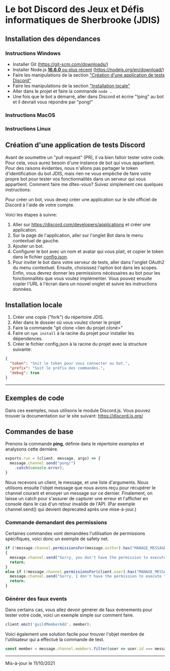 ﻿# Le bot Discord des Jeux et Défis informatiques de Sherbrooke (JDIS)

## Installation des dépendances

### Instructions Windows

* Installer Git (<https://git-scm.com/downloads/>)
* Installer Node.js <u>**16.6.0** ou plus récent</u> (<https://nodejs.org/en/download/>)
* Faire les manipulations de la section ["Création d'une application de tests Discord"](#création-dune-application-de-tests-discord)
* Faire les manipulations de la section ["Installation locale"](#installation-locale)
* Aller dans le projet et faire la commande ``node .``
* Une fois que le bot a démarré, aller dans Discord et écrire "!ping" au bot et il devrait vous répondre par "pong!"

### Instructions MacOS

### Instructions Linux

## Création d'une application de tests Discord

Avant de soumettre un "pull request" (PR), il va bien falloir tester votre code. Pour cela, vous aurez besoin d'une instance de bot qui vous appartient. Pour des raisons évidentes, nous n'allons pas partager le token d'identification du bot JDIS, mais rien ne vous empêche de faire votre propre bot pour tester vos fonctionnalités dans un serveur qui vous appartient.
Comment faire me dîtes-vous? Suivez simplement ces quelques instructions:

Pour créer un bot, vous devez créer une application sur le site officiel de Discord à l'aide de votre compte.

Voici les étapes à suivre:

1. Aller sur <https://discord.com/developers/applications> et créer une application.
2. Sur la page de l'application, aller sur l'onglet Bot dans le menu contextuel de gauche.
3. Ajouter un bot.
4. Configurer le bot avec un nom et avatar qui vous plait, et copier le token dans le fichier [config.json](#config.json).
5. Pour inviter le bot dans votre serveur de tests, aller dans l'onglet OAuth2 du menu contextuel. Ensuite, choisissez l'option bot dans les scopes. Enfin, vous devrez donner les permissions nécéssaires au bot pour les fonctionnalités que vous voulez implémenter. Vous pouvez ensuite copier l'URL à l'écran dans un nouvel onglet et suivre les instructions données.

## Installation locale

1. Créer une copie ("fork") du répertoire JDIS.
2. Aller dans le dossier où vous voulez cloner le projet
3. Faire la commande "git clone <lien du projet cloné>"
4. Faire un ``npm install`` à la racine du projet pour installer les dépendences.
5. Créer le fichier config.json à la racine du projet avec la structure suivante:

```json
{
  "token": "Soit le token pour vous connecter au bot.",
  "prefix": "Soit le préfix des commandes.",
  "debug": true
}
```

---

## Exemples de code

Dans ces exemples, nous utilisons le module Discord.js. 
Vous pouvez trouver la documentation sur le site suivant: <https://discord.js.org/>

## Commandes de base

Prenons la commande **ping**, définie dans le répertoire *examples* et analysons cette dernière.

```javascript
exports.run = (client, message, args) => {
  message.channel.send("pong!")
    .catch(console.error);
}
```

Nous recevons un client, le message, et une liste d'arguments. Nous utilisons ensuite l'objet message que nous avons reçu pour récupérer le channel courant et envoyer un message sur ce dernier. Finalement, on laisse un catch pour s'assurer de capturer une erreur et l'afficher en console dans le cas d'un retour invalide de l'API. (Par exemple channel.send() qui devient deprecated après une mise-à-jour.)

### Commande demandant des permissions

Certaines commandes vont demandées l'utilisation de permissions spécifiques, voici donc un exemple de safety net.

```javascript
if (!message.channel.permissionsFor(message.author).has("MANAGE_MESSAGES")) 
{
  message.channel.send("Sorry, you don't have the permission to execute the command \"" + message.content + "\"");
  return;
} 
else if (!message.channel.permissionsFor(client.user).has("MANAGE_MESSAGES")) {
  message.channel.send("Sorry, I don't have the permission to execute the command \"" + message.content + "\"");
  return;
}
```

### Générer des faux events

Dans certains cas, vous allez devoir générer de faux événements pour tester votre code, voici un exemple simple sur comment faire.

```javascript
client.emit('guildMemberAdd', member);
```

Voici également une solution facile pour trouver l'objet membre de l'utilisateur qui a effectué la commande de test.

```javascript
const member = message.channel.members.filter(user => user.id === message.author.id);
```

---
Mis-à-jour le 11/10/2021